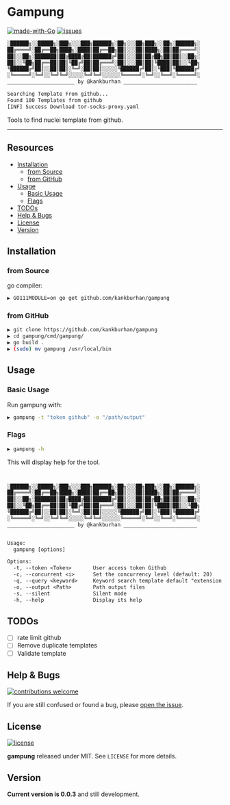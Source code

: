 # Gampung

[![made-with-Go](https://img.shields.io/badge/made%20with-Go-blue.svg)](http://golang.org)
[![issues](https://img.shields.io/github/issues/kankburhan/gampung?color=blue)](https://github.com/kankburhan/gampung/issues)

```txt
░██████╗░░█████╗░███╗░░░███╗██████╗░██╗░░░██╗███╗░░██╗░██████╗░
██╔════╝░██╔══██╗████╗░████║██╔══██╗██║░░░██║████╗░██║██╔════╝░
██║░░██╗░███████║██╔████╔██║██████╔╝██║░░░██║██╔██╗██║██║░░██╗░
██║░░╚██╗██╔══██║██║╚██╔╝██║██╔═══╝░██║░░░██║██║╚████║██║░░╚██╗
╚██████╔╝██║░░██║██║░╚═╝░██║██║░░░░░╚██████╔╝██║░╚███║╚██████╔╝
░╚═════╝░╚═╝░░╚═╝╚═╝░░░░░╚═╝╚═╝░░░░░░╚═════╝░╚═╝░░╚══╝░╚═════╝░
______________________ by @kankburhan ________________________

Searching Template From github...
Found 100 Templates from github
[INF] Success Download tor-socks-proxy.yaml
```

Tools to find nuclei template from github.

---

## Resources

- [Installation](#installation)
    - [from Source](#from-source)
    - [from GitHub](#from-github)
- [Usage](#usage)
    - [Basic Usage](#basic-usage)
    - [Flags](#flags)
- [TODOs](#todos)
- [Help & Bugs](#help--bugs)
- [License](#license)
- [Version](#version)

## Installation

### from Source

go compiler:

```bash
▶ GO111MODULE=on go get github.com/kankburhan/gampung
```

### from GitHub

```bash
▶ git clone https://github.com/kankburhan/gampung
▶ cd gampung/cmd/gampung/
▶ go build .
▶ (sudo) mv gampung /usr/local/bin
```

## Usage

### Basic Usage

Run gampung with:

```bash
▶ gampung -t "token github" -o "/path/output"
```

### Flags

```bash
▶ gampung -h
```

This will display help for the tool. 

```txt


░██████╗░░█████╗░███╗░░░███╗██████╗░██╗░░░██╗███╗░░██╗░██████╗░
██╔════╝░██╔══██╗████╗░████║██╔══██╗██║░░░██║████╗░██║██╔════╝░
██║░░██╗░███████║██╔████╔██║██████╔╝██║░░░██║██╔██╗██║██║░░██╗░
██║░░╚██╗██╔══██║██║╚██╔╝██║██╔═══╝░██║░░░██║██║╚████║██║░░╚██╗
╚██████╔╝██║░░██║██║░╚═╝░██║██║░░░░░╚██████╔╝██║░╚███║╚██████╔╝
░╚═════╝░╚═╝░░╚═╝╚═╝░░░░░╚═╝╚═╝░░░░░░╚═════╝░╚═╝░░╚══╝░╚═════╝░
______________________ by @kankburhan ________________________


Usage:
  gampung [options]

Options:
  -t, --token <Token>       User access token Github
  -c, --concurrent <i>      Set the concurrency level (default: 20)
  -q, --query <keyword>     Keyword search template default "extension:yaml  matchers-condition"
  -o, --output <Path>       Path output files
  -s, --silent              Silent mode
  -h, --help                Display its help


```
## TODOs

- [ ] rate limit github
- [ ] Remove duplicate templates
- [ ] Validate template
## Help & Bugs

[![contributions welcome](https://img.shields.io/badge/contributions-welcome-blue.svg)](https://github.com/kankburhan/gampung/issues)

If you are still confused or found a bug, please [open the issue](https://github.com/kankburhan/gampung/issues). 

## License

[![license](https://img.shields.io/badge/license-MIT-blue.svg)](https://opensource.org/licenses/MIT)

**gampung** released under MIT. See `LICENSE` for more details.

## Version

**Current version is 0.0.3** and still development.

